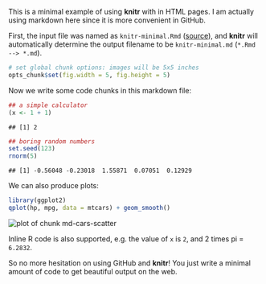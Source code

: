 This is a minimal example of using **knitr** with in HTML pages. I am actually
using markdown here since it is more convenient in GitHub.

First, the input file was named as `knitr-minimal.Rmd`
([source](https://github.com/yihui/knitr/blob/master/inst/examples/knitr-minimal.Rmd)),
and **knitr** will automatically determine the output filename to be
`knitr-minimal.md` (`*.Rmd --> *.md`).


```r
# set global chunk options: images will be 5x5 inches
opts_chunk$set(fig.width = 5, fig.height = 5)
```


Now we write some code chunks in this markdown file:


```r
## a simple calculator
(x <- 1 + 1)
```

```
## [1] 2
```

```r
## boring random numbers
set.seed(123)
rnorm(5)
```

```
## [1] -0.56048 -0.23018  1.55871  0.07051  0.12929
```


We can also produce plots:


```r
library(ggplot2)
qplot(hp, mpg, data = mtcars) + geom_smooth()
```

![plot of chunk md-cars-scatter](https://github.com/yihui/knitr/raw/master/inst/examples/md-cars-scatter.png) 


Inline R code is also supported, e.g. the value of `x` is `2`, and 2 times pi
= `6.2832`.

So no more hesitation on using GitHub and **knitr**! You just write a minimal
amount of code to get beautiful output on the web.
